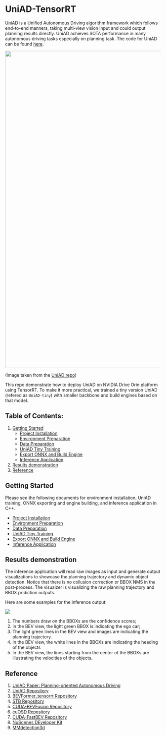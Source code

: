 # UniAD-TensorRT
[UniAD](https://arxiv.org/abs/2212.10156) is a Unified Autonomous Driving algorithm framework which follows end-to-end manners, taking multi-view vision input and could output planning results directly. UniAD achieves SOTA performance in many autonomous driving tasks especially on planning task. The code for UniAD can be found [here](https://github.com/OpenDriveLab/UniAD).

<img src="./assets/pipeline.png" width="1024">

(Image taken from the [UniAD repo](https://github.com/OpenDriveLab/UniAD/tree/main))

This repo demonstrate how to deploy UniAD on NVIDIA Drive Orin platform using TensorRT. To make it more practical, we trained a tiny version UniAD (refered as ```UniAD-tiny```) with smaller backbone and build engines based on that model.

## Table of Contents:
1. [Getting Started](#start)
   - [Project Installation](./documents/proj_installation.md)
   - [Environment Preparation](./documents/env_prep.md)
   - [Data Preparation](./documents/data_prep.md)
   - [UniAD Tiny Training](./documents/tiny_training.md)
   - [Export ONNX and Build Engine](./documents/onnx_engine_build.md)
   - [Inference Application](./inference_app/README.md)
2. [Results demonstration](#results)
3. [Reference](#ref)

## Getting Started <a name="start"></a>

Please see the following documents for environment installation, UniAD training, ONNX exporting and engine building, and inference application in C++.
   - [Project Installation](./documents/proj_installation.md)
   - [Environment Preparation](./documents/env_prep.md)
   - [Data Preparation](./documents/data_prep.md)
   - [UniAD Tiny Training](./documents/tiny_training.md)
   - [Export ONNX and Build Engine](./documents/onnx_engine_build.md)
   - [Inference Application](./inference_app/README.md)

## Results demonstration <a name="results"></a>
The inference application will read raw images as input and generate output visualizations to showcase the planning trajectory and dynamic object detection. Notice that there is no collusion correction or BBOX NMS in the post-process. The visuaizer is visualizing the raw planning trajectory and BBOX pridiction outputs.

Here are some examples for the inference output:

![](./assets/uniad-inference.gif)

1) The numbers draw on the BBOXs are the confidence scores;
2) In the BEV view, the light green BBOX is indicating the ego car;
3) The light green lines in the BEV view and images are indicating the planning trajectory.
4) In the BEV view, the white lines in the BBOXs are indicating the heading of the objects
5) In the BEV view, the lines starting from the center of the BBOXs are illustrating the velocities of the objects.

## Reference <a name="ref"></a>
1. [UniAD Paper: Planning-oriented Autonomous Driving](https://arxiv.org/abs/2212.10156)
2. [UniAD Repository](https://github.com/OpenDriveLab/UniAD/tree/main)
3. [BEVFormer_tensorrt Repository](https://github.com/DerryHub/BEVFormer_tensorrt/tree/main)
4. [STB Repository](https://github.com/nothings/stb/tree/master)
5. [CUDA-BEVFusion Repository](https://github.com/NVIDIA-AI-IOT/Lidar_AI_Solution/tree/master/CUDA-BEVFusion)
6. [cuOSD Repository](https://github.com/NVIDIA-AI-IOT/Lidar_AI_Solution/tree/master/libraries/cuOSD)
7. [CUDA-FastBEV Repository](https://github.com/Mandylove1993/CUDA-FastBEV/tree/main)
8. [NuScenes DEveloper Kit](https://github.com/nutonomy/nuscenes-devkit.git)
9. [MMdetection3d](https://github.com/open-mmlab/mmdetection3d)